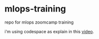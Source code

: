 # mlops-training
repo for mlops zoomcamp training

i'm using codespace as explain in this [video](https://www.youtube.com/watch?v=MzcmWXYxi2s&list=PL3MmuxUbc_hIUISrluw_A7wDSmfOhErJK&index=2).